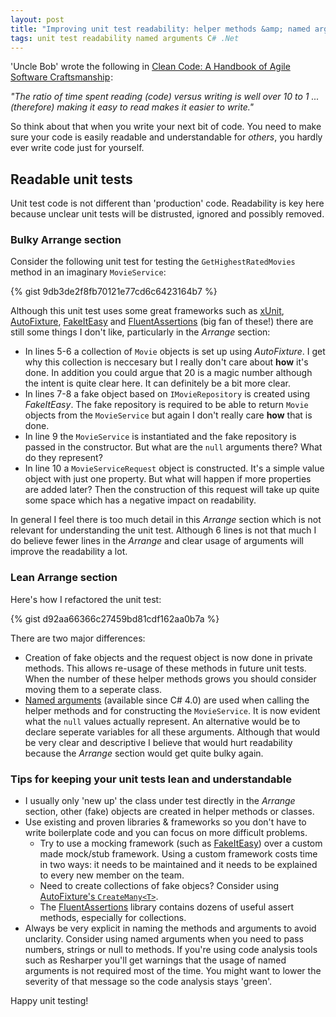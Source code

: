 ```yaml
---
layout: post
title: "Improving unit test readability: helper methods &amp; named arguments"
tags: unit test readability named arguments C# .Net
---
```


'Uncle Bob' wrote the following in <a rel="nofollow" href="http://www.amazon.co.uk/gp/product/0132350882/ref=as_li_tl?ie=UTF8&camp=1634&creative=6738&creativeASIN=0132350882&linkCode=as2&tag=marduiblo-21">Clean Code: A Handbook of Agile Software Craftsmanship</a><img src="http://ir-uk.amazon-adsystem.com/e/ir?t=marduiblo-21&l=as2&o=2&a=0132350882" width="1" height="1" border="0" alt="" style="border:none !important; margin:0px !important;" />:

_"The ratio of time spent reading (code) versus writing is well over 10 to 1 ... (therefore) making it easy to read makes it easier to write."_

So think about that when you write your next bit of code. You need to make sure your code is easily readable and understandable for _others_, you hardly ever write code just for yourself.

<!--more-->

## Readable unit tests

Unit test code is not different than 'production' code. Readability is key here because unclear unit tests will be distrusted, ignored and possibly removed.

### Bulky Arrange section

Consider the following unit test for testing the `GetHighestRatedMovies` method in an imaginary `MovieService`:

{% gist 9db3de2f8fb70121e77cd6c6423164b7 %}

Although this unit test uses some great frameworks such as [xUnit](https://xunit.github.io/), [AutoFixture](https://github.com/AutoFixture/AutoFixture), [FakeItEasy](https://github.com/FakeItEasy/FakeItEasy) and [FluentAssertions](http://www.fluentassertions.com/) (big fan of these!) there are still some things I don't like, particularly in the _Arrange_ section:

- In lines 5-6 a collection of `Movie` objects is set up using _AutoFixture_. I get why this collection is neccesary but I really don't care about __how__ it's done. In addition you could argue that 20 is a magic number although the intent is quite clear here. It can definitely be a bit more clear.
- In lines 7-8 a fake object based on `IMovieRepository` is created using _FakeItEasy_. The fake repository is required to be able to return `Movie` objects from the `MovieService` but again I don't really care __how__ that is done.
- In line 9 the `MovieService` is instantiated and the fake repository is passed in the constructor. But what are the `null` arguments there? What do they represent?
- In line 10 a `MovieServiceRequest` object is constructed. It's a simple value object with just one property. But what will happen if more properties are added later? Then the construction of this request will take up quite some space which has a negative impact on readability.  

In general I feel there is too much detail in this _Arrange_ section which is not relevant for understanding the unit test. 
Although 6 lines is not that much I do believe fewer lines in the _Arrange_ and clear usage of arguments will improve the readability a lot.

### Lean Arrange section

Here's how I refactored the unit test:

{% gist d92aa66366c27459bd81cdf162aa0b7a %}

There are two major differences:

- Creation of fake objects and the request object is now done in private methods. This allows re-usage of these methods in future unit tests. When the number of these helper methods grows you should consider moving them to a seperate class.
- [Named arguments](https://msdn.microsoft.com/en-us/library/dd264739.aspx) (available since C# 4.0) are used when calling the helper methods and for constructing the `MovieService`. It is now evident what the `null` values actually represent. An alternative would be to declare seperate variables for all these arguments. Although that would be very clear and descriptive I believe that would hurt readability because the _Arrange_ section would get quite bulky again.

### Tips for keeping your unit tests lean and understandable

- I usually only 'new up' the class under test directly in the _Arrange_ section, other (fake) objects are created in helper methods or classes.
- Use existing and proven libraries &amp; frameworks so you don't have to write boilerplate code and you can focus on more difficult problems.
    - Try to use a mocking framework (such as [FakeItEasy](https://github.com/FakeItEasy/FakeItEasy)) over a custom made mock/stub framework. Using a custom framework costs time in two ways: it needs to be maintained and it needs to be explained to every new member on the team.
    - Need to create collections of fake objecs? Consider using [AutoFixture's `CreateMany<T>`](http://blog.ploeh.dk/2009/05/11/AnonymousSequencesWithAutoFixture/).
    - The [FluentAssertions](http://www.fluentassertions.com/) library contains dozens of useful assert methods, especially for collections.
- Always be very explicit in naming the methods and arguments to avoid unclarity. Consider using named arguments when you need to pass numbers, strings or null to methods. If you're using code analysis tools such as Resharper you'll get warnings that the usage of named arguments is not required most of the time. You might want to lower the severity of that message so the code analysis stays 'green'.

Happy unit testing!